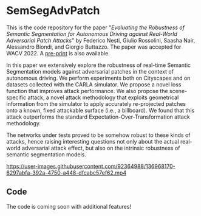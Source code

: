 # SemSegAdvPatch
This is the code repository for the paper "*Evaluating the Robustness of Semantic Segmentation for Autonomous Driving against Real-World Adversarial Patch Attacks*" by Federico Nesti, Giulio Rossolini, Saasha Nair, Alessandro Biondi, and Giorgio Buttazzo. The paper was accepted for WACV 2022. A [pre-print](https://arxiv.org/abs/2108.06179) is also available.

In this paper we extensively explore the robustness of real-time Semantic Segmentation models against adversarial patches in the context of autonomous driving. We perform experiments both on Cityscapes and on datasets collected with the CARLA simulator.
We propose a novel loss function that improves attack performance. We also propose the scene-specific attack, a novel attack methodology that exploits geometrical information from the simulator to apply accurately re-projected patches onto a known, fixed attackable surface (i.e., a billboard). We found that this attack outperforms the standard Expectation-Over-Transformation attack methodology.

The networks under tests proved to be somehow robust to these kinds of attacks, hence raising interesting questions not only about the actual real-world adversarial attack effect, but also on the intrinsic robustness of semantic segmentation models.


https://user-images.githubusercontent.com/92364988/136968170-8297abfa-392a-4750-a448-dfcabc57ef62.mp4


## Code
The code is coming soon with additional features!
